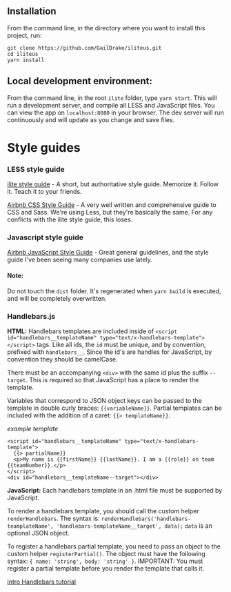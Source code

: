 ## Installation
From the command line, in the directory where you want to install this project, run:

```
git clone https://github.com/GailDrake/iliteus.git
cd iliteus
yarn install
```

## Local development environment:
From the command line, in the root `ilite` folder, type `yarn start`. This will run a development server, and compile all LESS and JavaScript files. You can view the app on `localhost:8080` in your browser. The dev server will run continuously and will update as you change and save files.

# Style guides

### LESS style guide
[ilite style guide](https://github.com/GailDrake/ilite/wiki/Less-Style-guide) - A short, but authoritative style guide. Memorize it. Follow it. Teach it to your friends.

[Airbnb CSS Style Guide](https://github.com/airbnb/css) - A very well written and comprehensive guide to CSS and Sass. We're using Less, but they're basically the same. For any conflicts with the ilite style guide, this loses.


### Javascript style guide
[Airbnb JavaScript Style Guide](https://github.com/airbnb/javascript) - Great general guidelines, and the style guide I've been seeing many companies use lately.


#### Note:
Do not touch the `dist` folder. It's regenerated when `yarn build` is executed, and will be completely overwritten.


### Handlebars.js
__HTML:__
Handlebars templates are included inside of `<script id="handlebars__templateName" type="text/x-handlebars-template"></script>` tags. Like all ids, the `id` must be unique, and by convention, prefixed with `handlebars__`. Since the id's are handles for JavaScript, by convention they should be camelCase.

There must be an accompanying `<div>` with the same id plus the suffix `--target`. This is required so that JavaScript has a place to render the template.

Variables that correspond to JSON object keys can be passed to the template in double curly braces: `{{variableName}}`. Partial templates can be included with the addition of a caret: `{{> templateName}}`.

_example template_
```
<script id="handlebars__templateName" type="text/x-handlebars-template">
  {{> partialName}}
  <p>My name is {{firstName}} {{lastName}}. I am a {{role}} on team {{teamNumber}}.</p>
</script>
<div id="handlebars__templateName--target"></div>
```

__JavaScript:__
Each handlebars template in an .html file must be supported by JavaScript.

To render a handlebars template, you should call the custom helper `renderHandlebars`. The syntax is: `renderHandlebars('handlebars-teamplateName', 'handlebars-templateName__target', data);` `data` is an optional JSON object.

To register a handlebars partial template, you need to pass an object to the custom helper `registerPartial()`. The object must have the following syntax: `{ name: 'string', body: 'string' }`. IMPORTANT: You must register a partial template before you render the template that calls it.

[intro Handlebars tutorial](https://www.sitepoint.com/a-beginners-guide-to-handlebars/)
